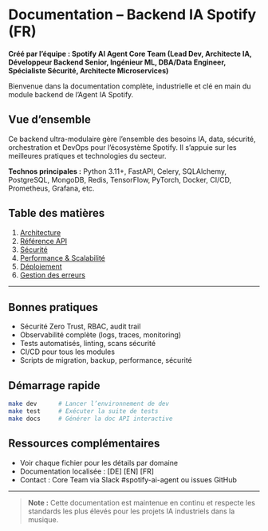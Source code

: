 # Documentation – Backend IA Spotify (FR)

**Créé par l’équipe : Spotify AI Agent Core Team (Lead Dev, Architecte IA, Développeur Backend Senior, Ingénieur ML, DBA/Data Engineer, Spécialiste Sécurité, Architecte Microservices)**

Bienvenue dans la documentation complète, industrielle et clé en main du module backend de l’Agent IA Spotify.

## Vue d’ensemble
Ce backend ultra-modulaire gère l’ensemble des besoins IA, data, sécurité, orchestration et DevOps pour l’écosystème Spotify. Il s’appuie sur les meilleures pratiques et technologies du secteur.

**Technos principales :** Python 3.11+, FastAPI, Celery, SQLAlchemy, PostgreSQL, MongoDB, Redis, TensorFlow, PyTorch, Docker, CI/CD, Prometheus, Grafana, etc.

## Table des matières
1. [Architecture](../en/ARCHITECTURE.md)
2. [Référence API](../en/API_REFERENCE.md)
3. [Sécurité](../en/SECURITY.md)
4. [Performance & Scalabilité](../en/PERFORMANCE.md)
5. [Déploiement](../en/DEPLOYMENT.md)
6. [Gestion des erreurs](../en/TROUBLESHOOTING.md)

---

## Bonnes pratiques
- Sécurité Zero Trust, RBAC, audit trail
- Observabilité complète (logs, traces, monitoring)
- Tests automatisés, linting, scans sécurité
- CI/CD pour tous les modules
- Scripts de migration, backup, performance, sécurité

## Démarrage rapide
```bash
make dev      # Lancer l’environnement de dev
make test     # Exécuter la suite de tests
make docs     # Générer la doc API interactive
```

## Ressources complémentaires
- Voir chaque fichier pour les détails par domaine
- Documentation localisée : [DE] [EN] [FR]
- Contact : Core Team via Slack #spotify-ai-agent ou issues GitHub

---

> **Note :** Cette documentation est maintenue en continu et respecte les standards les plus élevés pour les projets IA industriels dans la musique.


